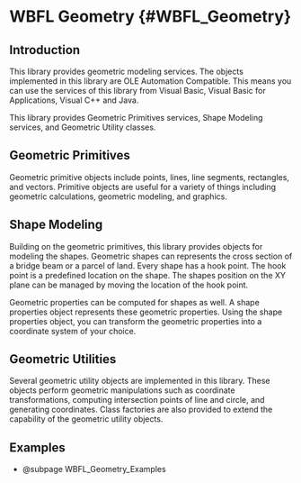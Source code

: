 WBFL Geometry {#WBFL_Geometry}
================
Introduction
------------

This library provides geometric modeling services. The objects implemented 
 in this library are OLE Automation Compatible. This means you can use 
 the services of this library from Visual Basic, Visual Basic for Applications, 
 Visual C++ and Java.

This library provides Geometric Primitives services, Shape Modeling 
 services, and Geometric Utility classes.

Geometric Primitives
--------------------
Geometric primitive objects include points, lines, line segments, rectangles, 
 and vectors. Primitive objects are useful for a variety of things including 
 geometric calculations, geometric modeling, and graphics.

Shape Modeling
---------------
Building on the geometric primitives, this library provides objects 
 for modeling the shapes. Geometric shapes can represents the cross section 
 of a bridge beam or a parcel of land. Every shape has a hook point. The 
 hook point is a predefined location on the shape. The shapes position 
 on the XY plane can be managed by moving the location of the hook point.

Geometric properties can be computed for shapes as well. A shape properties 
 object represents these geometric properties. Using the shape properties 
 object, you can transform the geometric properties into a coordinate system 
 of your choice.

Geometric Utilities
--------------------
Several geometric utility objects are implemented in this library. These 
 objects perform geometric manipulations such as coordinate transformations, 
 computing intersection points of line and circle, and generating coordinates. 
 Class factories are also provided to extend the capability of the geometric 
 utility objects.
 
 Examples
 ----------
 * @subpage WBFL_Geometry_Examples
 
